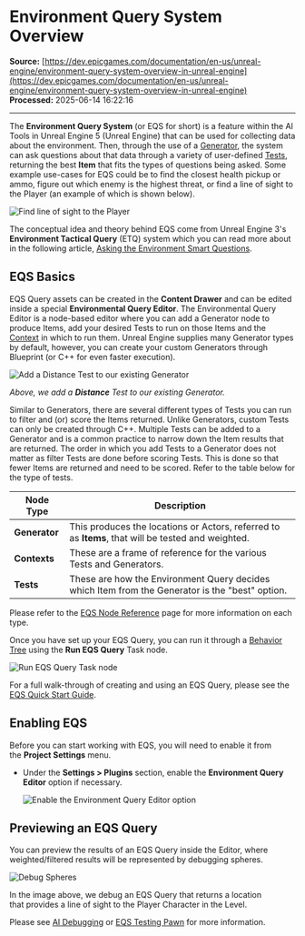 # Environment Query System Overview

**Source:** [https://dev.epicgames.com/documentation/en-us/unreal-engine/environment-query-system-overview-in-unreal-engine](https://dev.epicgames.com/documentation/en-us/unreal-engine/environment-query-system-overview-in-unreal-engine)  
**Processed:** 2025-06-14 16:22:16

---

The **Environment Query System** (or EQS for short) is a feature within the AI Tools in Unreal Engine 5 (Unreal Engine) that can be used for collecting data about the environment. Then, through the use of a [Generator](/documentation/en-us/unreal-engine/eqs-node-reference-generators-in-unreal-engine), the system can ask questions about that data through a variety of user-defined [Tests](/documentation/en-us/unreal-engine/eqs-node-reference-tests-in-unreal-engine), returning the best **Item** that fits the types of questions being asked. Some example use-cases for EQS could be to find the closest health pickup or ammo, figure out which enemy is the highest threat, or find a line of sight to the Player (an example of which is shown below). 

![Find line of sight to the Player](https://d1iv7db44yhgxn.cloudfront.net/documentation/images/f7a7a0c6-a948-4e84-9d7e-134920c0d468/environment-query-system-overview-find-player.png)

The conceptual idea and theory behind EQS come from Unreal Engine 3's **Environment Tactical Query** (ETQ) system which you can read more about in the following article, [Asking the Environment Smart Questions](https://epicgames.box.com/s/b5vbufy1pp58k638wkrdp6xeht53k1zb).

## EQS Basics

EQS Query assets can be created in the **Content Drawer** and can be edited inside a special **Environmental Query Editor**. The Environmental Query Editor is a node-based editor where you can add a Generator node to produce Items, add your desired Tests to run on those Items and the [Context](/documentation/en-us/unreal-engine/eqs-node-reference-contexts-in-unreal-engine) in which to run them. Unreal Engine supplies many Generator types by default, however, you can create your custom Generators through Blueprint (or C++ for even faster execution). 

![Add a Distance Test to our existing Generator](https://d1iv7db44yhgxn.cloudfront.net/documentation/images/b14198a3-8c15-4b5c-bc04-2de8778a15aa/environment-query-system-adding-a-test.png)

*Above, we add a **Distance** Test to our existing Generator.*

Similar to Generators, there are several different types of Tests you can run to filter and (or) score the Items returned. Unlike Generators, custom Tests can only be created through C++. Multiple Tests can be added to a Generator and is a common practice to narrow down the Item results that are returned. The order in which you add Tests to a Generator does not matter as filter Tests are done before scoring Tests. This is done so that fewer Items are returned and need to be scored. Refer to the table below for the type of tests. 

| Node Type | Description |
| --- | --- |
| **Generator** | This produces the locations or Actors, referred to as **Items**, that will be tested and weighted. |
| **Contexts** | These are a frame of reference for the various Tests and Generators. |
| **Tests** | These are how the Environment Query decides which Item from the Generator is the "best" option. |

Please refer to the [EQS Node Reference](/documentation/en-us/unreal-engine/environment-query-system-node-reference-in-unreal-engine) page for more information on each type.

Once you have set up your EQS Query, you can run it through a [Behavior Tree](/documentation/en-us/unreal-engine/behavior-trees-in-unreal-engine) using the **Run EQS Query** Task node. 

![Run EQS Query Task node](https://d1iv7db44yhgxn.cloudfront.net/documentation/images/d2e461a5-0b8e-4960-afee-c518f88e9af1/environment-query-system-overview-run-environment-query-system-1.png)

For a full walk-through of creating and using an EQS Query, please see the [EQS Quick Start Guide](/documentation/en-us/unreal-engine/environment-query-system-quick-start-in-unreal-engine).

## Enabling EQS

Before you can start working with EQS, you will need to enable it from the **Project Settings** menu.

-   Under the **Settings > Plugins** section, enable the **Environment Query Editor** option if necessary.
    
    ![Enable the Environment Query Editor option](https://d1iv7db44yhgxn.cloudfront.net/documentation/images/8bd06f0b-9164-4ac2-b296-38def1c2809a/environment-query-system-user-guide-enable-environment-query-system.png)

## Previewing an EQS Query

You can preview the results of an EQS Query inside the Editor, where weighted/filtered results will be represented by debugging spheres. 

![Debug Spheres](https://d1iv7db44yhgxn.cloudfront.net/documentation/images/80fcfcce-3fb8-4b8d-8ed2-9fc5c2689f8f/environment-query-system-user-guide-preview.png)

In the image above, we debug an EQS Query that returns a location that provides a line of sight to the Player Character in the Level. 

Please see [AI Debugging](/documentation/en-us/unreal-engine/ai-debugging-in-unreal-engine) or [EQS Testing Pawn](/documentation/en-us/unreal-engine/environment-query-testing-pawn-in-unreal-engine) for more information.